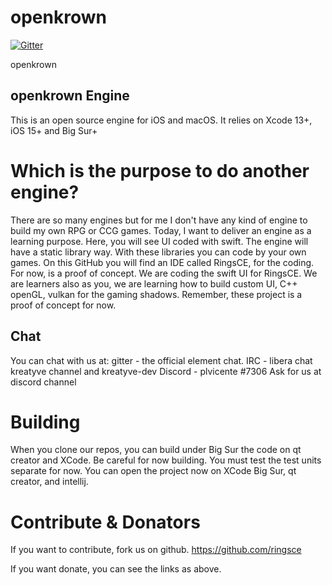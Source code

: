 # openkrown
[![Gitter](https://badges.gitter.im/plvicente-ringsce/community.svg)](https://gitter.im/plvicente-ringsce/community?utm_source=badge&utm_medium=badge&utm_campaign=pr-badge)

openkrown

## openkrown Engine

This is an open source engine for iOS and macOS. It relies on Xcode 13+, iOS 15+ and Big Sur+ 

# Which is the purpose to do another engine?
There are so many engines but for me I don't have any kind of engine to build my own RPG or CCG games.
Today, I want to deliver an engine as a learning purpose.
Here, you will see UI coded with swift. The engine will have a static library way. With these libraries you can code by your own games.
On this GitHub you will find an IDE called RingsCE, for the coding. For now, is a proof of concept. We are coding the swift UI for RingsCE.
We are learners also as you, we are learning how to build custom UI, C++ openGL, vulkan for the gaming shadows.
Remember, these project is a proof of concept for now. 

## Chat
You can chat with us at:
gitter - the official element chat.
IRC - libera chat kreatyve channel and kreatyve-dev
Discord - plvicente #7306
Ask for us at discord channel

# Building
When you clone our repos, you can build under Big Sur the code on qt creator and XCode.
Be careful for now building. You must test the test units separate for now. 
You can open the project now on XCode Big Sur, qt creator, and intellij.

# Contribute & Donators
If you want to contribute, fork us on github.
https://github.com/ringsce

If you want donate, you can see the links as above.
